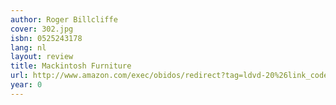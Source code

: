 ```yaml
---
author: Roger Billcliffe
cover: 302.jpg
isbn: 0525243178
lang: nl
layout: review
title: Mackintosh Furniture
url: http://www.amazon.com/exec/obidos/redirect?tag=ldvd-20%26link_code=xm2%26camp=2025%26creative=165953%26path=http://www.amazon.com/gp/redirect.html%253fASIN=0525243178%2526tag=ldvd-20%2526lcode=xm2%2526cID=2025%2526ccmID=165953%2526location=/o/ASIN/0525243178%25253FSubscriptionId=0VJDVJ14KM0P0VXDCQ82
year: 0
---
```



